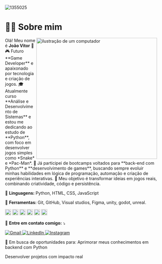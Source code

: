
![1355025](https://github.com/user-attachments/assets/abf43a72-d6fb-48a6-98ec-3380da96af1c)

# 👨‍💻 Sobre mim
<img src="https://raw.githubusercontent.com/MicaelliMedeiros/micaellimedeiros/master/image/computer-illustration.png" alt="ilustração de um computador" min-width="400px" max-width="400px" width="400px" align="right">

<p align="left"> 
Olá! Meu nome é <strong>João Vitor</strong> 👋<br>
🎮 Futuro **Game Developer** e apaixonado por tecnologia e criação de jogos.
🎓 Atualmente curso **Análise e Desenvolvimento de Sistemas** e estou me dedicando ao estudo de **Python**, com foco em desenvolver jogos simples como *Snake* e *Pac-Man*.
🚀 Já participei de bootcamps voltados para **back-end com Python** e **desenvolvimento de games**, buscando sempre evoluir minhas habilidades em lógica de programação, automação e criação de experiências interativas.
🌟 Meu objetivo é transformar ideias em jogos reais, combinando criatividade, código e persistência.
</p>

<p align="left">
  🦄 <strong>Linguagens:</strong> Python, HTML, CSS, JavaScript
</p>

<p align="left">
  💼 <strong>Ferramentas:</strong> Git, GitHub, Visual studios, Figma, unity, godot, unreal.
</p>
<p align="left">
<img width="20" height="20" alt="Git-Icon-White" src="https://github.com/user-attachments/assets/64efb480-d092-4be2-bce8-1b9e71504f53" />
<img width="20" height="20" alt="github-mark-white" src="https://github.com/user-attachments/assets/d79095f1-d185-4665-8f8d-72fc6a12f1eb" />
<img width="20" height="20" alt="pngwing com" src="https://github.com/user-attachments/assets/39003355-ebb1-4677-b19d-1dd8deec15af" />
<img width="20" height="20" alt="Logo unity" src="https://github.com/user-attachments/assets/668bcfdc-8576-45a5-8f99-4aa72eeb970c" />
<img width="20" height="20" alt="godot 2" src="https://github.com/user-attachments/assets/06f5cdb7-b960-459f-b76e-361a409ea07a" />
<img width="20" height="20" alt="unreal 2" src="https://github.com/user-attachments/assets/6bae19da-dc85-4868-ac29-27e7b259dd86" />
</p>

<p align="left">
  💌 <strong>Entre em contato comigo:</strong> ⤵️
</p>

<p align="left">
  <a href="mailto:mrxjoaovitor@gmail.com" title="Gmail">
    <img src="https://img.shields.io/badge/-Gmail-FF0000?style=flat-square&labelColor=FF0000&logo=gmail&logoColor=white" alt="Gmail"/>
  </a>
  
  <a href="https://www.linkedin.com/in/jo%C3%A3o-vitorsa/" title="LinkedIn">
    <img src="https://img.shields.io/badge/-Linkedin-0e76a8?style=flat-square&logo=Linkedin&logoColor=white" alt="LinkedIn"/>
  </a>

  <a href="https://instagram.com/https://www.instagram.com/nao_eo_joao?igsh=MW9xMzdpd29wMHQzeQ==" title="Instagram">
    <img src="https://img.shields.io/badge/-Instagram-DF0174?style=flat-square&labelColor=DF0174&logo=instagram&logoColor=white" alt="Instagram"/>
  </a>
</p>


🚀 Em busca de oportunidades para:
Aprimorar meus conhecimentos em backend com Python

Desenvolver projetos com impacto real
